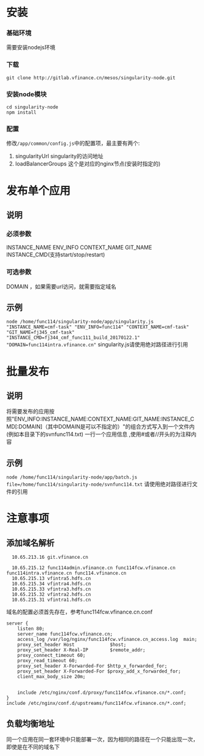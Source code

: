 # 安装
### 基础环境
  需要安装nodejs环境
### 下载
`git clone http://gitlab.vfinance.cn/mesos/singularity-node.git`
### 安装node模块
```
cd singularity-node
npm install
```
### 配置
  修改`/app/common/config.js`中的配置项，最主要有两个:
1. singularityUrl
  singularity的访问地址
2. loadBalancerGroups
  这个是对应的nginx节点(安装时指定的)
# 发布单个应用
## 说明
### 必须参数
 INSTANCE_NAME ENV_INFO CONTEXT_NAME GIT_NAME INSTANCE_CMD(支持start/stop/restart)
### 可选参数
 DOMAIN ，如果需要url访问，就需要指定域名
 
## 示例
 `node /home/func114/singularity-node/app/singularity.js "INSTANCE_NAME=cmf-task" "ENV_INFO=func114" "CONTEXT_NAME=cmf-task"  "GIT_NAME=fj345_cmf-task"  "INSTANCE_CMD=fj344_cmf_func111_build_20170122.1" "DOMAIN=func114intra.vfinance.cn"`
 singularity.js请使用绝对路径进行引用

# 批量发布
## 说明
 将需要发布的应用按照"ENV_INFO:INSTANCE_NAME:CONTEXT_NAME:GIT_NAME:INSTANCE_CMD[:DOMAIN]（其中DOMAIN是可以不指定的）"的组合方式写入到一个文件内(例如本目录下的svnfunc114.txt)
 一行一个应用信息 ,使用#或者//开头的为注释内容

## 示例
`node /home/func114/singularity-node/app/batch.js file=/home/func114/singularity-node/svnfunc114.txt`
 请使用绝对路径进行文件的引用


# 注意事项
## 添加域名解析
```
  10.65.213.16 git.vfinance.cn

  10.65.215.12 func114admin.vfinance.cn func114fcw.vfinance.cn func114intra.vfinance.cn func114.vfinance.cn
  10.65.215.13 vfintra5.hdfs.cn 
  10.65.215.34 vfintra4.hdfs.cn
  10.65.215.33 vfintra3.hdfs.cn 
  10.65.215.32 vfintra2.hdfs.cn
  10.65.215.31 vfintra1.hdfs.cn
```

域名的配置必须首先存在，参考func114fcw.vfinance.cn.conf
```
server {
    listen 80;
    server_name func114fcw.vfinance.cn;
    access_log /var/log/nginx/func114fcw.vfinance.cn_access.log  main;
    proxy_set_header Host             $host;
    proxy_set_header X-Real-IP        $remote_addr;
    proxy_connect_timeout 60;
    proxy_read_timeout 60;
    proxy_set_header X-Forwarded-For $http_x_forwarded_for;
    proxy_set_header X-Forwarded-For $proxy_add_x_forwarded_for;
    client_max_body_size 20m;
 
 
    include /etc/nginx/conf.d/proxy/func114fcw.vfinance.cn/*.conf;
}
include /etc/nginx/conf.d/upstreams/func114fcw.vfinance.cn/*.conf;
```
## 负载均衡地址
  同一个应用在同一套环境中只能部署一次，因为相同的路径在一个只能出现一次，即使是在不同的域名下

